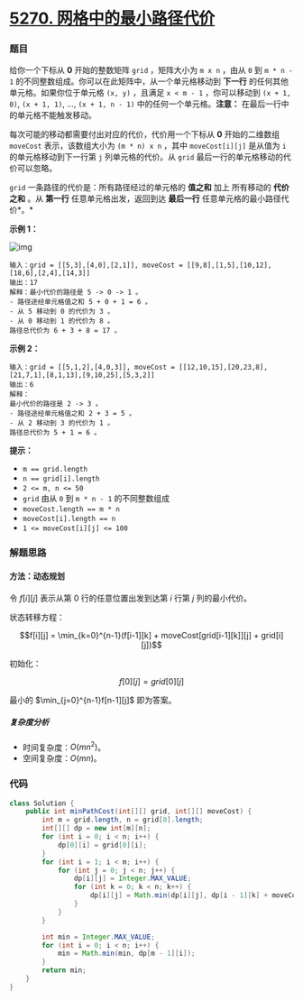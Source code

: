 # [5270. 网格中的最小路径代价](https://leetcode.cn/problems/minimum-path-cost-in-a-grid/)

### 题目

给你一个下标从 **0** 开始的整数矩阵 `grid` ，矩阵大小为 `m x n` ，由从 `0` 到 `m * n - 1` 的不同整数组成。你可以在此矩阵中，从一个单元格移动到 **下一行** 的任何其他单元格。如果你位于单元格 `(x, y)` ，且满足 `x < m - 1` ，你可以移动到 `(x + 1, 0)`, `(x + 1, 1)`, ..., `(x + 1, n - 1)` 中的任何一个单元格。**注意：** 在最后一行中的单元格不能触发移动。

每次可能的移动都需要付出对应的代价，代价用一个下标从 **0** 开始的二维数组 `moveCost` 表示，该数组大小为 `(m * n) x n` ，其中 `moveCost[i][j]` 是从值为 `i` 的单元格移动到下一行第 `j` 列单元格的代价。从 `grid` 最后一行的单元格移动的代价可以忽略。

`grid` 一条路径的代价是：所有路径经过的单元格的 **值之和** 加上 所有移动的 **代价之和** 。从 **第一行** 任意单元格出发，返回到达 **最后一行** 任意单元格的最小路径代价*。*

 

**示例 1：**

![img](5270%E7%BD%91%E6%A0%BC%E4%B8%AD%E7%9A%84%E6%9C%80%E5%B0%8F%E8%B7%AF%E5%BE%84%E4%BB%A3%E4%BB%B7.assets/griddrawio-2.png)

```
输入：grid = [[5,3],[4,0],[2,1]], moveCost = [[9,8],[1,5],[10,12],[18,6],[2,4],[14,3]]
输出：17
解释：最小代价的路径是 5 -> 0 -> 1 。
- 路径途经单元格值之和 5 + 0 + 1 = 6 。
- 从 5 移动到 0 的代价为 3 。
- 从 0 移动到 1 的代价为 8 。
路径总代价为 6 + 3 + 8 = 17 。
```

**示例 2：**

```
输入：grid = [[5,1,2],[4,0,3]], moveCost = [[12,10,15],[20,23,8],[21,7,1],[8,1,13],[9,10,25],[5,3,2]]
输出：6
解释：
最小代价的路径是 2 -> 3 。 
- 路径途经单元格值之和 2 + 3 = 5 。 
- 从 2 移动到 3 的代价为 1 。 
路径总代价为 5 + 1 = 6 。
```

 

**提示：**

- `m == grid.length`
- `n == grid[i].length`
- `2 <= m, n <= 50`
- `grid` 由从 `0` 到 `m * n - 1` 的不同整数组成
- `moveCost.length == m * n`
- `moveCost[i].length == n`
- `1 <= moveCost[i][j] <= 100`

### 解题思路

#### 方法：动态规划

令 $f[i][j]$ 表示从第 $0$ 行的任意位置出发到达第 $i$ 行第 $j$ 列的最小代价。

状态转移方程：

$$f[i][j] = \min_{k=0}^{n-1}(f[i-1][k] + moveCost[grid[i-1][k]][j] + grid[i][j])$$

初始化：

$$f[0][j]=grid[0][j]$$

最小的 $\min_{j=0}^{n-1}f[n-1][j]$ 即为答案。

##### 复杂度分析

- 时间复杂度：$O(mn^2)$。
- 空间复杂度：$O(mn)$。

### 代码

```java
class Solution {
    public int minPathCost(int[][] grid, int[][] moveCost) {
        int m = grid.length, n = grid[0].length;
        int[][] dp = new int[m][n];
        for (int i = 0; i < n; i++) {
            dp[0][i] = grid[0][i];
        }
        for (int i = 1; i < m; i++) {
            for (int j = 0; j < n; j++) {
                dp[i][j] = Integer.MAX_VALUE;
                for (int k = 0; k < n; k++) {
                    dp[i][j] = Math.min(dp[i][j], dp[i - 1][k] + moveCost[grid[i - 1][k]][j] + grid[i][j]);
                }
            }
        }

        int min = Integer.MAX_VALUE;
        for (int i = 0; i < n; i++) {
            min = Math.min(min, dp[m - 1][i]);
        }
        return min;
    }
}
```

